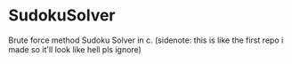 # SudokuSolver
Brute force method Sudoku Solver in c.
(sidenote: this is like the first repo i made so it'll look like hell pls ignore)

